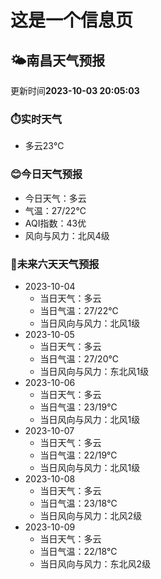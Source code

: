 # 这是一个信息页 
## 🌤️**南昌**天气预报
更新时间**2023-10-03 20:05:03**
### ⏱️实时天气
- 多云23℃
### 😊今日天气预报
- 今日天气：多云
- 气温：27/22℃
- AQI指数：43优
- 风向与风力：北风4级
### 🤩未来六天天气预报
- 2023-10-04
  - 当日天气：多云
  - 当日气温：27/22℃
  - 当日风向与风力：北风1级
- 2023-10-05
  - 当日天气：多云
  - 当日气温：27/20℃
  - 当日风向与风力：东北风1级
- 2023-10-06
  - 当日天气：多云
  - 当日气温：23/19℃
  - 当日风向与风力：北风1级
- 2023-10-07
  - 当日天气：多云
  - 当日气温：22/19℃
  - 当日风向与风力：北风1级
- 2023-10-08
  - 当日天气：多云
  - 当日气温：23/18℃
  - 当日风向与风力：北风2级
- 2023-10-09
  - 当日天气：多云
  - 当日气温：22/18℃
  - 当日风向与风力：东北风2级

